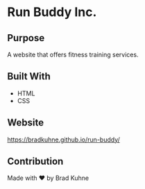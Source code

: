 # Run Buddy Inc.

## Purpose
A website that offers fitness training services.

## Built With
* HTML
* CSS

## Website
https://bradkuhne.github.io/run-buddy/

## Contribution
Made with ❤️ by Brad Kuhne
